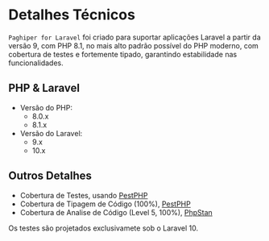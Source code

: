 # Detalhes Técnicos

`Paghiper for Laravel` foi criado para suportar aplicações Laravel a partir da versão 9, com PHP 8.1, no mais alto padrão possível do PHP moderno, 
com cobertura de testes e fortemente tipado, garantindo estabilidade nas funcionalidades.

## PHP & Laravel

- Versão do PHP:
    - 8.0.x
    - 8.1.x
- Versão do Laravel:
    - 9.x
    - 10.x

    
## Outros Detalhes

- Cobertura de Testes, usando <a href="https://pestphp.com" target="_blank">PestPHP</a>
- Cobertura de Tipagem de Código (100%), <a href="https://pestphp.com" target="_blank">PestPHP</a>
- Cobertura de Analise de Código (Level 5, 100%), <a href="https://phpstan.org/" target="_blank">PhpStan</a>

<div class="alert alert-info">
    Os testes são projetados exclusivamete sob o Laravel 10.
</div>
